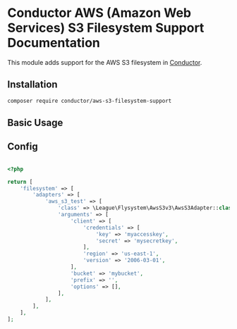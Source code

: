 Conductor AWS (Amazon Web Services) S3 Filesystem Support Documentation
=======================================================================

This module adds support for the AWS S3 filesystem in 
[Conductor](https://github.com/conductorphp/conductor-core).

## Installation
```bash
composer require conductor/aws-s3-filesystem-support
```

## Basic Usage

## Config

```php

<?php

return [
    'filesystem' => [
        'adapters' => [
            'aws_s3_test' => [
                'class' => \League\Flysystem\AwsS3v3\AwsS3Adapter::class,
                'arguments' => [
                    'client' => [
                        'credentials' => [
                            'key' => 'myaccesskey',
                            'secret' => 'mysecretkey',
                        ],
                        'region' => 'us-east-1',
                        'version' => '2006-03-01',
                    ],
                    'bucket' => 'mybucket',
                    'prefix' => '',
                    'options' => [],
                ],
            ],
        ],
    ],
];
```

